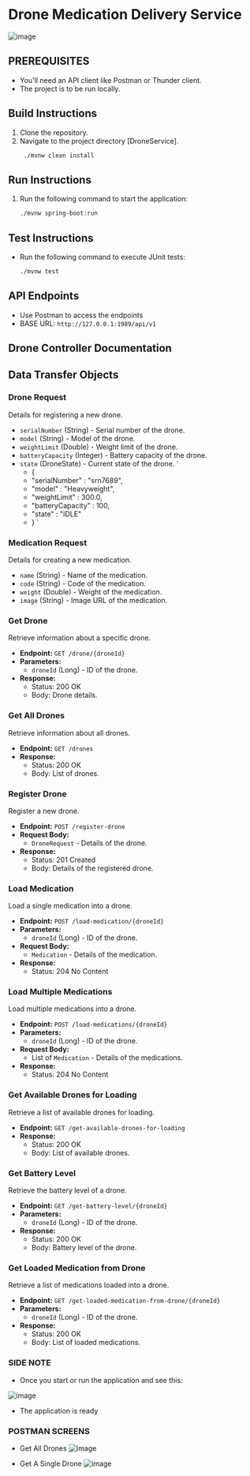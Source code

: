 # Drone Medication Delivery Service

![image](https://builtin.com/cdn-cgi/image/f=auto,quality=80,width=752,height=435/https://builtin.com/sites/www.builtin.com/files/styles/byline_image/public/2022-09/package-drone-delivery-companies.png)


## PREREQUISITES
- You'll need an API client like Postman or Thunder client.
- The project is to be run locally.


## Build Instructions
1. Clone the repository.
2. Navigate to the project directory [DroneService].
   ```bash 
    ./mvnw clean install
    ```

## Run Instructions
1. Run the following command to start the application:
    ```bash 
    ./mvnw spring-boot:run
    ```

## Test Instructions
- Run the following command to execute JUnit tests:
    ```bash
    ./mvnw test
    ```

## API Endpoints
- Use Postman to access the endpoints
- BASE URL: `http://127.0.0.1:1989/api/v1`


## Drone Controller Documentation


## Data Transfer Objects

### Drone Request
Details for registering a new drone.

- `serialNumber` (String) - Serial number of the drone.
- `model` (String) - Model of the drone.
- `weightLimit` (Double) - Weight limit of the drone.
- `batteryCapacity` (Integer) - Battery capacity of the drone.
- `state` (DroneState) - Current state of the drone.
  `
   - {
   -   "serialNumber" : "srn7689",
   -   "model" : "Heavyweight",
   -   "weightLimit" : 300.0,
   -   "batteryCapacity" : 100,
   -   "state" : "IDLE"
   - }
  `  

### Medication Request
Details for creating a new medication.

- `name` (String) - Name of the medication.
- `code` (String) - Code of the medication.
- `weight` (Double) - Weight of the medication.
- `image` (String) - Image URL of the medication.




### Get Drone
Retrieve information about a specific drone.

- **Endpoint:** `GET /drone/{droneId}`
- **Parameters:**
  - `droneId` (Long) - ID of the drone.
- **Response:**
  - Status: 200 OK
  - Body: Drone details.

### Get All Drones
Retrieve information about all drones.

- **Endpoint:** `GET /drones`
- **Response:**
  - Status: 200 OK
  - Body: List of drones.

### Register Drone
Register a new drone.

- **Endpoint:** `POST /register-drone`
- **Request Body:**
  - `DroneRequest` - Details of the drone.
- **Response:**
  - Status: 201 Created
  - Body: Details of the registered drone.

### Load Medication
Load a single medication into a drone.

- **Endpoint:** `POST /load-medication/{droneId}`
- **Parameters:**
  - `droneId` (Long) - ID of the drone.
- **Request Body:**
  - `Medication` - Details of the medication.
- **Response:**
  - Status: 204 No Content

### Load Multiple Medications
Load multiple medications into a drone.

- **Endpoint:** `POST /load-medications/{droneId}`
- **Parameters:**
  - `droneId` (Long) - ID of the drone.
- **Request Body:**
  - List of `Medication` - Details of the medications.
- **Response:**
  - Status: 204 No Content

### Get Available Drones for Loading
Retrieve a list of available drones for loading.

- **Endpoint:** `GET /get-available-drones-for-loading`
- **Response:**
  - Status: 200 OK
  - Body: List of available drones.

### Get Battery Level
Retrieve the battery level of a drone.

- **Endpoint:** `GET /get-battery-level/{droneId}`
- **Parameters:**
  - `droneId` (Long) - ID of the drone.
- **Response:**
  - Status: 200 OK
  - Body: Battery level of the drone.

### Get Loaded Medication from Drone
Retrieve a list of medications loaded into a drone.

- **Endpoint:** `GET /get-loaded-medication-from-drone/{droneId}`
- **Parameters:**
  - `droneId` (Long) - ID of the drone.
- **Response:**
  - Status: 200 OK
  - Body: List of loaded medications.



### SIDE NOTE
- Once you start or run the application and see this:

![image](https://github.com/nelson8013/MusalaSoftDroneTask/assets/12644704/aea2b6b0-c9e5-407c-bd5a-b0008e0ba82c)
- The application is ready

### POSTMAN SCREENS
- Get All Drones
  ![image](https://github.com/nelson8013/MusalaSoftDroneTask/assets/12644704/044ec4e0-044f-473d-ad6b-0ecc3eb18e10)

- Get A Single Drone
![image](https://github.com/nelson8013/MusalaSoftDroneTask/assets/12644704/db2cfe4d-ddfc-41f5-af1c-f83046900546)


